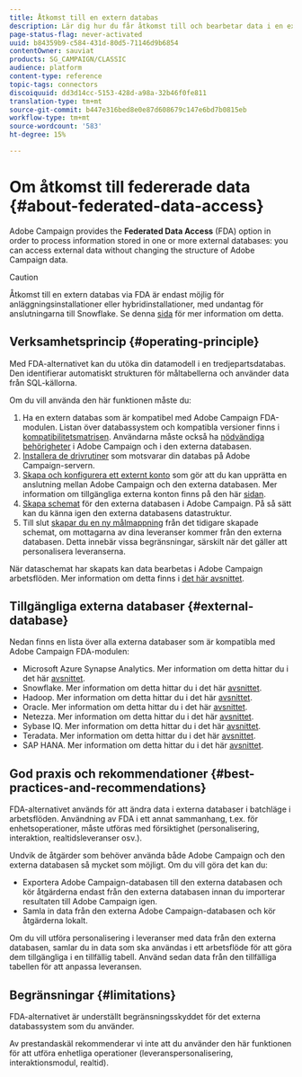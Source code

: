 ```yaml
---
title: Åtkomst till en extern databas
description: Lär dig hur du får åtkomst till och bearbetar data i en extern databas
page-status-flag: never-activated
uuid: b84359b9-c584-431d-80d5-71146d9b6854
contentOwner: sauviat
products: SG_CAMPAIGN/CLASSIC
audience: platform
content-type: reference
topic-tags: connectors
discoiquuid: dd3d14cc-5153-428d-a98a-32b46f0fe811
translation-type: tm+mt
source-git-commit: b447e316bed8e0e87d608679c147e6bd7b0815eb
workflow-type: tm+mt
source-wordcount: '583'
ht-degree: 15%

---
```



# Om åtkomst till federerade data {#about-federated-data-access}

Adobe Campaign provides the **Federated Data Access** (FDA) option in order to process information stored in one or more external databases: you can access external data without changing the structure of Adobe Campaign data.

>[!CAUTION]
>
>Åtkomst till en extern databas via FDA är endast möjlig för anläggningsinstallationer eller hybridinstallationer, med undantag för anslutningarna till Snowflake. Se denna [sida](https://helpx.adobe.com/se/campaign/kb/acc-on-prem-vs-hosted.html) för mer information om detta.

## Verksamhetsprincip {#operating-principle}

Med FDA-alternativet kan du utöka din datamodell i en tredjepartsdatabas. Den identifierar automatiskt strukturen för måltabellerna och använder data från SQL-källorna.

Om du vill använda den här funktionen måste du:

1. Ha en extern databas som är kompatibel med Adobe Campaign FDA-modulen. Listan över databassystem och kompatibla versioner finns i [kompatibilitetsmatrisen](https://helpx.adobe.com/se/campaign/kb/compatibility-matrix.html). Användarna måste också ha [nödvändiga behörigheter](../../platform/using/remote-database-access-rights.md) i Adobe Campaign och i den externa databasen.
1. [Installera de drivrutiner](../../platform/using/specific-configuration-database.md) som motsvarar din databas på Adobe Campaign-servern.
1. [Skapa och konfigurera ett externt konto](../../platform/using/connecting-to-database.md) som gör att du kan upprätta en anslutning mellan Adobe Campaign och den externa databasen. Mer information om tillgängliga externa konton finns på den här [sidan](../../platform/using/external-accounts.md).
1. [Skapa schemat](../../platform/using/creating-data-schema.md) för den externa databasen i Adobe Campaign. På så sätt kan du känna igen den externa databasens datastruktur.
1. Till slut [skapar du en ny målmappning](../../platform/using/defining-data-mapping.md) från det tidigare skapade schemat, om mottagarna av dina leveranser kommer från den externa databasen. Detta innebär vissa begränsningar, särskilt när det gäller att personalisera leveranserna.

När dataschemat har skapats kan data bearbetas i Adobe Campaign arbetsflöden. Mer information om detta finns i [det här avsnittet](../../workflow/using/accessing-an-external-database--fda-.md).

## Tillgängliga externa databaser {#external-database}

Nedan finns en lista över alla externa databaser som är kompatibla med Adobe Campaign FDA-modulen:

* Microsoft Azure Synapse Analytics. Mer information om detta hittar du i det här [avsnittet](../../platform/using/specific-configuration-database.md#azure-external).
* Snowflake. Mer information om detta hittar du i det här [avsnittet](../../platform/using/specific-configuration-database.md#configure-access-to-snowflake).
* Hadoop. Mer information om detta hittar du i det här [avsnittet](../../platform/using/specific-configuration-database.md#configure-access-to-hadoop-3).
* Oracle. Mer information om detta hittar du i det här [avsnittet](../../platform/using/specific-configuration-database.md#configure-access-to-oracle).
* Netezza. Mer information om detta hittar du i det här [avsnittet](../../platform/using/specific-configuration-database.md#configure-access-to-netezza).
* Sybase IQ. Mer information om detta hittar du i det här [avsnittet](../../platform/using/specific-configuration-database.md#configure-access-to-sybase-iq).
* Teradata. Mer information om detta hittar du i det här [avsnittet](../../platform/using/specific-configuration-database.md#configure-access-to-teradata).
* SAP HANA. Mer information om detta hittar du i det här [avsnittet](../../platform/using/specific-configuration-database.md).

## God praxis och rekommendationer {#best-practices-and-recommendations}

FDA-alternativet används för att ändra data i externa databaser i batchläge i arbetsflöden. Användning av FDA i ett annat sammanhang, t.ex. för enhetsoperationer, måste utföras med försiktighet (personalisering, interaktion, realtidsleveranser osv.).

Undvik de åtgärder som behöver använda både Adobe Campaign och den externa databasen så mycket som möjligt. Om du vill göra det kan du:

* Exportera Adobe Campaign-databasen till den externa databasen och kör åtgärderna endast från den externa databasen innan du importerar resultaten till Adobe Campaign igen.
* Samla in data från den externa Adobe Campaign-databasen och kör åtgärderna lokalt.

Om du vill utföra personalisering i leveranser med data från den externa databasen, samlar du in data som ska användas i ett arbetsflöde för att göra dem tillgängliga i en tillfällig tabell. Använd sedan data från den tillfälliga tabellen för att anpassa leveransen.

## Begränsningar {#limitations}

FDA-alternativet är underställt begränsningsskyddet för det externa databassystem som du använder.

Av prestandaskäl rekommenderar vi inte att du använder den här funktionen för att utföra enhetliga operationer (leveranspersonalisering, interaktionsmodul, realtid).
